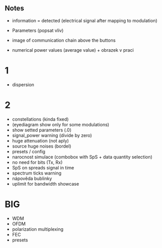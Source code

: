 ## Notes
- information = detected (electrical signal after mapping to modulation)

- Parameters (popsat vliv)
- image of communication chain above the buttons
- numerical power values (average value) + obrazek v praci

# 1
- dispersion


# 2
- constellations (kinda fixed)
- (eyediagram show only for some modulations)
- show setted parameters (.0)
- signal_power warning (divide by zero)
- huge attenuation (not aply)
- source huge noises (bordel)
- presets / config
- narocnost simulace (combobox with SpS + data quantity selection)
- no need for bits (Tx, Rx)
- SpS on spreads signal in time
- spectrum ticks warning
- nápověda bublinky
- uplimit for bandwidth showcase

# BIG
- WDM
- OFDM
- polarization multiplexing
- FEC
- presets